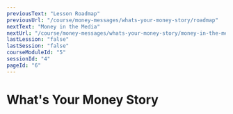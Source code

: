 ```yaml
---
previousText: "Lesson Roadmap"
previousUrl: "/course/money-messages/whats-your-money-story/roadmap"
nextText: "Money in the Media"
nextUrl: "/course/money-messages/whats-your-money-story/money-in-the-media"
lastLession: "false"
lastSession: "false"
courseModuleId: "5"
sessionId: "4"
pageId: "6"
---
```



# What's Your Money Story
<sparkle-animation-player src="./animation/m1l1.js" composition="4ED0DA6321935945901B9E722BAF61D7"></sparkle-animation-player>
